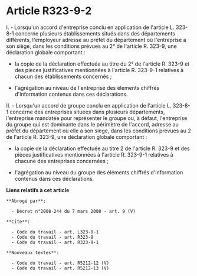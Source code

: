 # Article R323-9-2

I. - Lorsqu'un accord d'entreprise conclu en application de l'article L. 323-8-1 concerne plusieurs établissements situés
dans des départements différents, l'employeur adresse au préfet du département où l'entreprise a son siège, dans les
conditions prévues au 2° de l'article R. 323-9, une déclaration globale comportant :

- la copie de la déclaration effectuée au titre du 2° de l'article R. 323-9 et des pièces justificatives mentionnées à
l'article R. 323-9-1 relatives à chacun des établissements concernés ;

- l'agrégation au niveau de l'entreprise des éléments chiffrés d'information contenus dans ces déclarations.

II. - Lorsqu'un accord de groupe conclu en application de l'article L. 323-8-1 concerne des entreprises situées dans
plusieurs départements, l'entreprise mandatée pour représenter le groupe ou, à défaut, l'entreprise du groupe qui est
dominante dans le périmètre de l'accord, adresse au préfet du département où elle a son siège, dans les conditions prévues au
2 de l'article R. 323-9, une déclaration globale comportant :

- la copie de la déclaration effectuée au titre 2 de l'article R. 323-9 et des pièces justificatives mentionnées à l'article
R. 323-9-1 relatives à chacune des entreprises concernées ;

- l'agrégation au niveau du groupe des éléments chiffrés d'information contenus dans ces déclarations.

**Liens relatifs à cet article**

	**Abrogé par**:

	  - Décret n°2008-244 du 7 mars 2008 - art. 9 (V)

	**Cite**:

	  - Code du travail - art. L323-8-1
	  - Code du travail - art. R323-9
	  - Code du travail - art. R323-9-1

	**Nouveaux textes**:

	  - Code du travail - art. R5212-12 (V)
	  - Code du travail - art. R5212-13 (V)
